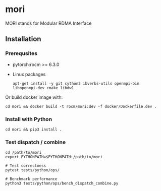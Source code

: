 # mori

MORI stands for Modular RDMA Interface

## Installation

### Prerequsites

- pytorch:rocm >= 6.3.0
- Linux packages
    
    ```apt-get install -y git cython3 ibverbs-utils openmpi-bin libopenmpi-dev cmake libdw1```

Or build docker image with:
```
cd mori && docker build -t rocm/mori:dev -f docker/Dockerfile.dev .
```

### Install with Python
```
cd mori && pip3 install .
```

### Test dispatch / combine
```
cd /path/to/mori
export PYTHONPATH=$PYTHONPATH:/path/to/mori

# Test correctness
pytest tests/python/ops/

# Benchmark performance
python3 tests/python/ops/bench_dispatch_combine.py 
```